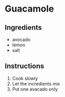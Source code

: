 # Guacamole

## Ingredients

* avocado
* lemon
* salt
## Instructions
1. Cook slowly
2. Let the incredients mix
3. Put one avacado only
